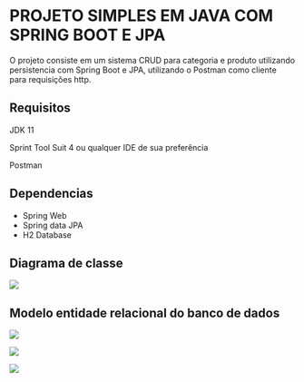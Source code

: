 # PROJETO SIMPLES EM JAVA COM SPRING BOOT E JPA

O projeto consiste em um sistema CRUD para categoria e produto utilizando persistencia com Spring Boot e JPA, utilizando o Postman como cliente para requisições http.



## Requisitos

JDK 11

Sprint Tool Suit 4 ou qualquer IDE de sua preferência

Postman



## Dependencias

- Spring Web
- Spring data JPA
- H2 Database



## Diagrama de classe

![](C:\Users\andrezasecon\Desktop\img-diagrama-classes.PNG)

## Modelo entidade relacional do banco de dados



![](C:\Users\andrezasecon\Desktop\img-bd-1.png)



![](C:\Users\andrezasecon\Desktop\img-bd-2.png)



![](C:\Users\andrezasecon\Desktop\img-bd-3.png)
